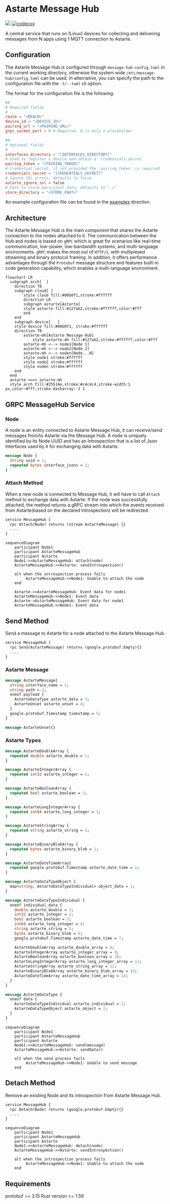 <!---
  Copyright 2022 SECO Mind Srl

  SPDX-License-Identifier: Apache-2.0
-->

# Astarte Message Hub

![](https://github.com/astarte-platform/astarte-message-hub/actions/workflows/build.yaml/badge.svg?branch=master)
[![codecov](https://codecov.io/gh/astarte-platform/astarte-message-hub/branch/master/graph/badge.svg)](https://app.codecov.io/gh/astarte-message-hub)

A central service that runs on (Linux) devices for collecting and delivering messages from N apps
using 1 MQTT connection to Astarte.

## Configuration

The Astarte Message Hub is configured through `message-hub-config.toml` in the current working
directory, otherwise the system wide `/etc/message-hub/config.toml` can be used. In alternative,
you can specify the path to the configuration file with the `-t/--toml` cli option.

The format for the configuration file is the following:

```toml
##
# Required fields
#
realm = "<REALM>"
device_id = "<DEVICE_ID>"
pairing_url = "<PAIRING_URL>"
grpc_socket_port = 0 # Required, 0 is only a placeholder

##
# Optional fields
#
interfaces_directory = "[INTERFACES_DIRECTORY]"
# Used to register a device and obtain a `credentials_secret`
pairing_token = "[PAIRING_TOKEN]"
# Credential secret, if not provided the `pairing_token` is required
credentials_secret = "[CREDENTIALS_SECRET]"
# Ignore SSL errors, defaults to false
astarte_ignore_ssl = false
# Path to store persistent data, defaults to "./"
store_directory = "<STORE_PAHT>"
```

An example configuration file can be found in the [examples](./examples/message-hub-config.toml)
direction.

## Architecture

The Astarte Message Hub is the main component that shares the Astarte connection to the nodes
attached to it. The communication between the Hub and nodes is based on `gRPC` which is great for
scenarios like real-time communication, low-power, low-bandwidth systems, and multi-language
environments. `gRPC` makes the most out of `HTTP/2`, with multiplexed streaming and binary protocol
framing. In addition, it offers performance advantages through the `Protobuf` message structure and
features built-in code generation capability, which enables a multi-language environment.

```mermaid
flowchart LR
  subgraph arch[  ]
    direction TB
    subgraph cloud[ ]
        style cloud fill:#00b0f1,stroke:#ffffff
        direction LR
        subgraph astarte[Astarte]
        style astarte fill:#127ab2,stroke:#ffffff,color:#fff
        end
    end
    subgraph device[   ]
    style device fill:#00b0f1, stroke:#ffffff
    direction TB
        astarte-mh[Astarte Message Hub]
            style astarte-mh fill:#127ab2,stroke:#ffffff,color:#fff
        astarte-mh <--> node1[Node 1]
        astarte-mh <--> node2[Node 2]
        astarte-mh <--> noden[Node...N]
        style node1 stroke:#ffffff
        style node2 stroke:#ffffff
        style noden stroke:#ffffff
    end
  end
  astarte <==> astarte-mh
  style arch fill:#25516e,stroke:#c4c4c4,stroke-width:1 px,color:#fff,stroke-dasharray: 2 1
```

## GRPC MessageHub Service

### Node

A node is an entity connected to Astarte Message Hub, it can receive/send messages from/to Astarte
via the Message Hub. A node is uniquely identified by its Node UUID and has an Introspection that
is a list of Json Interfaces used by it for exchanging data with Astarte.

```protobuf
message Node {
  string uuid = 1;
  repeated bytes interface_jsons = 2;
}
```

### Attach Method

When a new node is connected to Message Hub, it will have to call `Attach` method to exchange data
with Astarte. If the node was successfully attached, the method returns a gRPC stream into which
the events received from Astarte(based on the declared Introspection) will be redirected.

```protobuf
service MessageHub {
  rpc Attach(Node) returns (stream AstarteMessage) {}
  ....
}
```

```mermaid
sequenceDiagram
    participant Node1
    participant AstarteMessageHub
    participant Astarte
    Node1->>AstarteMessageHub: attach(node)
    AstarteMessageHub->>Astarte: sendIntrospection()

    alt when the introspection process fails
         AstarteMessageHub->>Node1: Unable to attach the node
    end

    Astarte->>AstarteMessageHub: Event data for node1
    AstarteMessageHub->>Node1: Event data
    Astarte->AstarteMessageHub: Event data for node1
    AstarteMessageHub->>Node1: Event data
```

## Send Method

Send a message to Astarte for a node attached to the Astarte Message Hub.

```protobuf
service MessageHub {
  rpc Send(AstarteMessage) returns (google.protobuf.Empty){}
  ....
}
```

### Astarte Message

```protobuf
message AstarteMessage{
  string interface_name = 1;
  string path = 2;
  oneof payload {
    AstarteDataType astarte_data = 3;
    AstarteUnset astarte_unset = 4;
  }
  google.protobuf.Timestamp timestamp = 5;
}

message AstarteUnset{}
```

### Astarte Types

```protobuf
message AstarteDoubleArray {
  repeated double astarte_double = 1;
}

message AstarteIntegerArray {
  repeated int32 astarte_integer = 1;
}

message AstarteBooleanArray {
  repeated bool astarte_boolean = 1;
}

message AstarteLongIntegerArray {
  repeated int64 astarte_long_integer = 1;
}

message AstarteStringArray {
  repeated string astarte_string = 1;
}

message AstarteBinaryBlobArray {
  repeated bytes astarte_binary_blob = 1;
}

message AstarteDateTimeArray{
  repeated google.protobuf.Timestamp astarte_date_time = 1;
}

message AstarteDataTypeObject {
  map<string, AstarteDataTypeIndividual> object_data = 1;
}

message AstarteDataTypeIndividual {
  oneof individual_data {
    double astarte_double = 1;
    int32 astarte_integer = 2;
    bool astarte_boolean = 3;
    int64 astarte_long_integer = 4;
    string astarte_string = 5;
    bytes astarte_binary_blob = 6;
    google.protobuf.Timestamp astarte_date_time = 7;

    AstarteDoubleArray astarte_double_array = 8;
    AstarteIntegerArray astarte_integer_array = 9;
    AstarteBooleanArray astarte_boolean_array = 10;
    AstarteLongIntegerArray astarte_long_integer_array = 11;
    AstarteStringArray astarte_string_array = 12;
    AstarteBinaryBlobArray astarte_binary_blob_array = 13;
    AstarteDateTimeArray astarte_date_time_array = 14;
  }
}

message AstarteDataType {
  oneof data {
    AstarteDataTypeIndividual astarte_individual = 1;
    AstarteDataTypeObject astarte_object = 2;
  }
}
```

```mermaid
sequenceDiagram
    participant Node1
    participant AstarteMessageHub
    participant Astarte
    Node1->>AstarteMessageHub: send(message)
    AstarteMessageHub->>Astarte: sendData()

    alt when the send process fails
         AstarteMessageHub->>Node1: Unable to send message
    end
```

## Detach Method

Remove an existing Node and its introspection from Astarte Message Hub.

```protobuf
service MessageHub {
  rpc Detach(Node) returns (google.protobuf.Empty){}
  ....
}
```

```mermaid
sequenceDiagram
    participant Node1
    participant AstarteMessageHub
    participant Astarte
    Node1->>AstarteMessageHub: detach(node)
    AstarteMessageHub->>Astarte: sendIntrospection()

    alt when the introspection process fails
         AstarteMessageHub->>Node1: Unable to attach the node
    end
```

## Requirements

protobuf >= 3.15 Rust version >= 1.59

